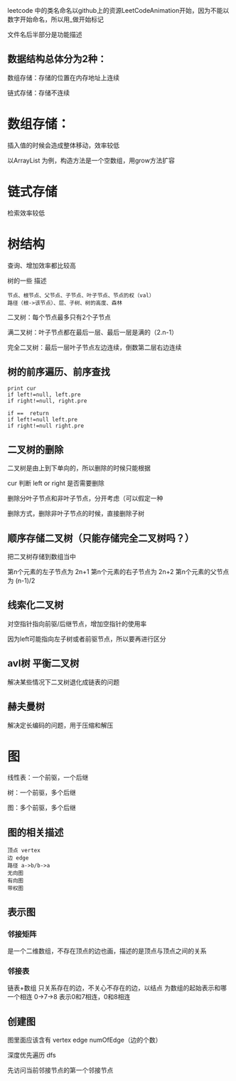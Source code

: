 leetcode 中的类名命名以github上的资源LeetCodeAnimation开始，因为不能以数字开始命名，所以用_做开始标记

文件名后半部分是功能描述

## 数据结构总体分为2种：

数组存储：存储的位置在内存地址上连续

链式存储：存储不连续

# 数组存储：

插入值的时候会造成整体移动，效率较低

以ArrayList 为例，构造方法是一个空数组，用grow方法扩容

# 链式存储

检索效率较低

# 树结构

查询、增加效率都比较高

树的一些 描述
```
节点、根节点、父节点、子节点、叶子节点、节点的权（val）
路径（根->该节点）、层、子树、树的高度、森林
```

二叉树：每个节点最多只有2个子节点

满二叉树：叶子节点都在最后一层、最后一层是满的（2.n-1）

完全二叉树：最后一层叶子节点左边连续，倒数第二层右边连续

## 树的前序遍历、前序查找

```
print cur
if left!=null, left.pre
if right!=null, right.pre

if ==  return
if left!=null left.pre
if right!=null right.pre
```

## 二叉树的删除

二叉树是由上到下单向的，所以删除的时候只能根据

cur 判断 left or right 是否需要删除

删除分叶子节点和非叶子节点，分开考虑（可以假定一种

删除方式，删除非叶子节点的时候，直接删除子树

## 顺序存储二叉树（只能存储完全二叉树吗？）

把二叉树存储到数组当中

第n个元素的左子节点为 2n+1
第n个元素的右子节点为 2n+2
第n个元素的父节点为 (n-1)/2

## 线索化二叉树

对空指针指向前驱/后继节点，增加空指针的使用率

因为left可能指向左子树或者前驱节点，所以要再进行区分

## avl树 平衡二叉树 

解决某些情况下二叉树退化成链表的问题

## 赫夫曼树

解决定长编码的问题，用于压缩和解压

# 图

线性表：一个前驱，一个后继

树：一个前驱，多个后继

图：多个前驱，多个后继

## 图的相关描述

```
顶点 vertex
边 edge
路径 a->b/b->a
无向图
有向图
带权图
```

## 表示图

### 邻接矩阵 

是一个二维数组，不存在顶点的边也画，描述的是顶点与顶点之间的关系

### 邻接表

链表+数组 只关系存在的边，不关心不存在的边，以结点
为数组的起始表示和哪一个相连
0->7->8 表示0和7相连，0和8相连

## 创建图

图里面应该含有 vertex edge numOfEdge（边的个数）

深度优先遍历 dfs

先访问当前邻接节点的第一个邻接节点



